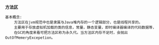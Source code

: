 **方法区**
    
    基本概念:
        方法区在jvm规范中也是隶属与Java堆内存的一个逻辑部分，也是线程共享的。
        主要用于存放虚拟机加载的类的信息，常量，静态变量，即时编译器编译的代码数据等，
        在GC的角度来看可把方法区称为永久代。当方法区内存不足时，会抛出OutOfMemeryExcepetion。
        
        
            